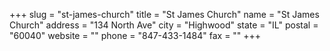 +++
slug = "st-james-church"
title = "St James Church"
name = "St James Church"
address = "134 North Ave"
city = "Highwood"
state = "IL"
postal = "60040"
website = ""
phone = "847-433-1484"
fax = ""
+++
